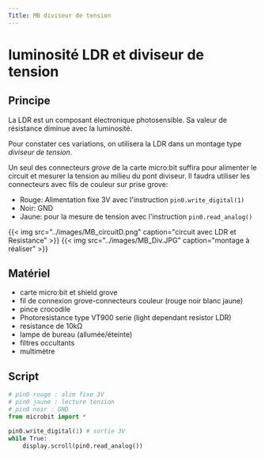 ```yaml
---
Title: MB diviseur de tension
---
```


# luminosité LDR et diviseur de tension

## Principe
La LDR est un composant électronique photosensible. Sa valeur de résistance diminue avec la luminosité.

Pour constater ces variations, on utilisera la LDR dans un montage type *diviseur de tension*.

Un seul des connecteurs *grove* de la carte micro:bit suffira pour alimenter le circuit et mesurer la tension au milieu du pont diviseur. Il faudra utiliser les connecteurs avec fils de couleur sur prise grove:

* Rouge: Alimentation fixe 3V avec l'instruction `pin0.write_digital(1)`
* Noir: GND
* Jaune: pour la mesure de tension avec l'instruction `pin0.read_analog()`

{{< img src="../images/MB_circuitD.png" caption="circuit avec LDR et Resistance" >}}
{{< img src="../images/MB_Div.JPG" caption="montage à réaliser" >}}
## Matériel

* carte micro:bit et shield grove
* fil de connexion grove-connecteurs couleur (rouge noir blanc jaune)
* pince crocodile
* Photoresistance type VT900 serie (light dependant resistor LDR)
* resistance de 10k&#8486;
* lampe de bureau (allumée/éteinte)
* filtres occultants
* multimètre


## Script

```python
# pin0 rouge : alim fixe 3V
# pin0 jaune : lecture tension
# pin0 noir : GND
from microbit import *

pin0.write_digital(1) # sortie 3V
while True:
    display.scroll(pin0.read_analog())
```

